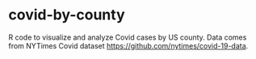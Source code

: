 # covid-by-county
R code to visualize and analyze Covid cases by US county. Data comes from NYTimes Covid dataset https://github.com/nytimes/covid-19-data.
